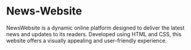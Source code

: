 # News-Website
NewsWebsite is a dynamic online platform designed to deliver the latest news and updates to its readers. Developed using HTML and CSS, this website offers a visually appealing and user-friendly experience.
